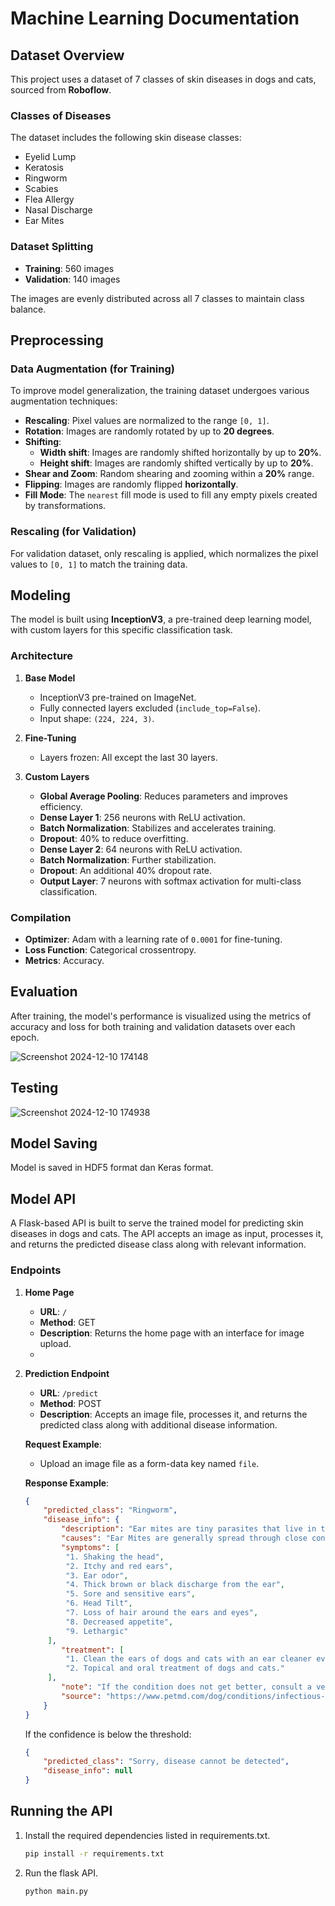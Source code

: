 # Machine Learning Documentation

## Dataset Overview

This project uses a dataset of 7 classes of skin diseases in dogs and cats, sourced from **Roboflow**.

### Classes of Diseases

The dataset includes the following skin disease classes:

- Eyelid Lump
- Keratosis
- Ringworm
- Scabies
- Flea Allergy
- Nasal Discharge
- Ear Mites

### Dataset Splitting

- **Training**: 560 images
- **Validation**: 140 images

The images are evenly distributed across all 7 classes to maintain class balance.

## Preprocessing

### Data Augmentation (for Training)
To improve model generalization, the training dataset undergoes various augmentation techniques:

- **Rescaling**: Pixel values are normalized to the range `[0, 1]`.
- **Rotation**: Images are randomly rotated by up to **20 degrees**.
- **Shifting**:
  - **Width shift**: Images are randomly shifted horizontally by up to **20%**.
  - **Height shift**: Images are randomly shifted vertically by up to **20%**.
- **Shear and Zoom**: Random shearing and zooming within a **20%** range.
- **Flipping**: Images are randomly flipped **horizontally**.
- **Fill Mode**: The `nearest` fill mode is used to fill any empty pixels created by transformations.

### Rescaling (for Validation)
For validation dataset, only rescaling is applied, which normalizes the pixel values to `[0, 1]` to match the training data.

## Modeling

The model is built using **InceptionV3**, a pre-trained deep learning model, with custom layers for this specific classification task.

### Architecture

1. **Base Model**  
   - InceptionV3 pre-trained on ImageNet.
   - Fully connected layers excluded (`include_top=False`).
   - Input shape: `(224, 224, 3)`.

2. **Fine-Tuning**  
   - Layers frozen: All except the last 30 layers.

3. **Custom Layers**
   - **Global Average Pooling**: Reduces parameters and improves efficiency.
   - **Dense Layer 1**: 256 neurons with ReLU activation.
   - **Batch Normalization**: Stabilizes and accelerates training.
   - **Dropout**: 40% to reduce overfitting.
   - **Dense Layer 2**: 64 neurons with ReLU activation.
   - **Batch Normalization**: Further stabilization.
   - **Dropout**: An additional 40% dropout rate.
   - **Output Layer**: 7 neurons with softmax activation for multi-class classification.

### Compilation

- **Optimizer**: Adam with a learning rate of `0.0001` for fine-tuning.
- **Loss Function**: Categorical crossentropy.
- **Metrics**: Accuracy.

## Evaluation

After training, the model's performance is visualized using the metrics of accuracy and loss for both training and validation datasets over each epoch. 

![Screenshot 2024-12-10 174148](https://github.com/user-attachments/assets/719131d3-a39c-4b67-a59a-6e1297b32823)

## Testing

![Screenshot 2024-12-10 174938](https://github.com/user-attachments/assets/246239aa-2527-46e4-9f2d-08510cc99ca6)

## Model Saving

Model is saved in HDF5 format dan Keras format.

## Model API

A Flask-based API is built to serve the trained model for predicting skin diseases in dogs and cats. The API accepts an image as input, processes it, and returns the predicted disease class along with relevant information.

### Endpoints

1. **Home Page**
   - **URL**: `/`
   - **Method**: GET
   - **Description**: Returns the home page with an interface for image upload.
   - 
2. **Prediction Endpoint**
   - **URL**: `/predict`
   - **Method**: POST
   - **Description**: Accepts an image file, processes it, and returns the predicted class along with additional disease information.

   **Request Example**:
   - Upload an image file as a form-data key named `file`.

   **Response Example**:
   ```json
   {
       "predicted_class": "Ringworm",
       "disease_info": {
           "description": "Ear mites are tiny parasites that live in the ear canal of dogs or cats causing itching, pain and abnormal discharge. If left untreated ear mites can lead to secondary infections or hearing loss.",
           "causes": "Ear Mites are generally spread through close contact with other animals, such as dogs or cats, that already have ear mites. Animals can contract ear mites from contaminated surroundings, bedding or toys. Animals that do not have monthly vaccinations are particularly at risk of ear mites if exposed.",
           "symptoms": [
            "1. Shaking the head",
            "2. Itchy and red ears",
            "3. Ear odor",
            "4. Thick brown or black discharge from the ear",
            "5. Sore and sensitive ears",
            "6. Head Tilt",
            "7. Loss of hair around the ears and eyes",
            "8. Decreased appetite",
            "9. Lethargic"
        ],
           "treatment": [
            "1. Clean the ears of dogs and cats with an ear cleaner every day or twice a day.", 
            "2. Topical and oral treatment of dogs and cats."
        ],
           "note": "If the condition does not get better, consult a veterinarian for further treatment.",
           "source": "https://www.petmd.com/dog/conditions/infectious-parasitic/ear-mites-dogs-what-are-they-and-how-do-you-treat-them"
       }
   }
   ```

   If the confidence is below the threshold:

   ```json
   {
       "predicted_class": "Sorry, disease cannot be detected",
       "disease_info": null
   }
   ```
## Running the API

1. Install the required dependencies listed in requirements.txt.

   ```bash
   pip install -r requirements.txt
   ```

2. Run the flask API.

   ```bash
   python main.py
   ```

